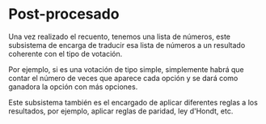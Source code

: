 # Post-procesado

Una vez realizado el recuento, tenemos una lista de números, este subsistema de encarga de traducir esa lista de números a un resultado coherente con el tipo de votación.

Por ejemplo, si es una votación de tipo simple, simplemente habrá que contar el número de veces que aparece cada opción y se dará como ganadora la opción con más opciones.

Este subsistema también es el encargado de aplicar diferentes reglas a los resultados, por ejemplo, aplicar reglas de paridad, ley d'Hondt, etc.

